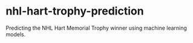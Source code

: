 # nhl-hart-trophy-prediction
Predicting the NHL Hart Memorial Trophy winner using machine learning models.
